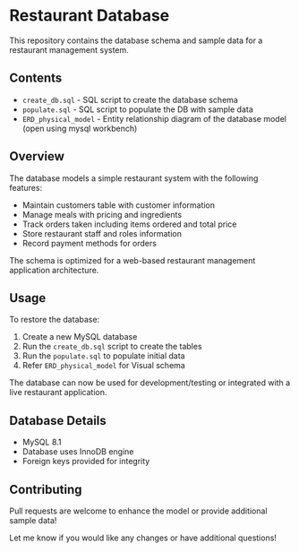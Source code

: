 

# Restaurant Database

This repository contains the database schema and sample data for a restaurant management system.

## Contents

- `create_db.sql` - SQL script to create the database schema
- `populate.sql` - SQL script to populate the DB with sample data 
- `ERD_physical_model` - Entity relationship diagram of the database model (open using mysql workbench)

## Overview

The database models a simple restaurant system with the following features:

- Maintain customers table with customer information
- Manage meals with pricing and ingredients
- Track orders taken including items ordered and total price
- Store restaurant staff and roles information
- Record payment methods for orders

The schema is optimized for a web-based restaurant management application architecture.

## Usage

To restore the database:

1. Create a new MySQL database 
2. Run the `create_db.sql` script to create the tables
3. Run the `populate.sql` to populate initial data
4. Refer `ERD_physical_model` for Visual schema

The database can now be used for development/testing or integrated with a live restaurant application.

## Database Details

- MySQL 8.1
- Database uses InnoDB engine
- Foreign keys provided for integrity 

## Contributing

Pull requests are welcome to enhance the model or provide additional sample data!

Let me know if you would like any changes or have additional questions!
